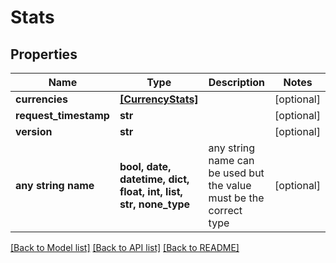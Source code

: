 # Stats


## Properties
Name | Type | Description | Notes
------------ | ------------- | ------------- | -------------
**currencies** | [**[CurrencyStats]**](CurrencyStats.md) |  | [optional] 
**request_timestamp** | **str** |  | [optional] 
**version** | **str** |  | [optional] 
**any string name** | **bool, date, datetime, dict, float, int, list, str, none_type** | any string name can be used but the value must be the correct type | [optional]

[[Back to Model list]](../README.md#documentation-for-models) [[Back to API list]](../README.md#documentation-for-api-endpoints) [[Back to README]](../README.md)


